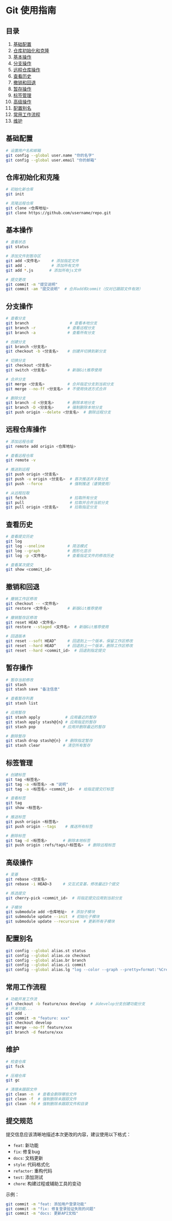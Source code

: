 # Git 使用指南

## 目录
1. [基础配置](#基础配置)
2. [仓库初始化和克隆](#仓库初始化和克隆)
3. [基本操作](#基本操作)
4. [分支操作](#分支操作)
5. [远程仓库操作](#远程仓库操作)
6. [查看历史](#查看历史)
7. [撤销和回退](#撤销和回退)
8. [暂存操作](#暂存操作)
9. [标签管理](#标签管理)
10. [高级操作](#高级操作)
11. [配置别名](#配置别名)
12. [常用工作流程](#常用工作流程)
13. [维护](#维护)

## 基础配置
```bash
# 设置用户名和邮箱
git config --global user.name "你的名字"
git config --global user.email "你的邮箱"
```

## 仓库初始化和克隆
```bash
# 初始化新仓库
git init

# 克隆远程仓库
git clone <仓库地址>
git clone https://github.com/username/repo.git
```

## 基本操作
```bash
# 查看状态
git status

# 添加文件到暂存区
git add <文件名>     # 添加指定文件
git add .           # 添加所有文件
git add *.js       # 添加所有js文件

# 提交更改
git commit -m "提交说明"
git commit -am "提交说明"  # 合并add和commit（仅对已跟踪文件有效）
```

## 分支操作
```bash
# 查看分支
git branch                  # 查看本地分支
git branch -r              # 查看远程分支
git branch -a              # 查看所有分支

# 创建分支
git branch <分支名>
git checkout -b <分支名>    # 创建并切换到新分支

# 切换分支
git checkout <分支名>
git switch <分支名>         # 新版Git推荐使用

# 合并分支
git merge <分支名>          # 合并指定分支到当前分支
git merge --no-ff <分支名>  # 不使用快进方式合并

# 删除分支
git branch -d <分支名>      # 删除本地分支
git branch -D <分支名>      # 强制删除本地分支
git push origin --delete <分支名>  # 删除远程分支
```

## 远程仓库操作
```bash
# 添加远程仓库
git remote add origin <仓库地址>

# 查看远程仓库
git remote -v

# 推送到远程
git push origin <分支名>
git push -u origin <分支名>  # 首次推送并关联分支
git push --force            # 强制推送（谨慎使用）

# 从远程拉取
git fetch                   # 拉取所有分支
git pull                    # 拉取并合并当前分支
git pull origin <分支名>     # 拉取指定分支
```

## 查看历史
```bash
# 查看提交历史
git log
git log --oneline          # 简洁模式
git log --graph            # 图形化显示
git log -p <文件名>         # 查看指定文件的修改历史

# 查看某次提交
git show <commit_id>
```

## 撤销和回退
```bash
# 撤销工作区修改
git checkout -- <文件名>
git restore <文件名>        # 新版Git推荐使用

# 撤销暂存区修改
git reset HEAD <文件名>
git restore --staged <文件名>  # 新版Git推荐使用

# 回退版本
git reset --soft HEAD^     # 回退到上一个版本，保留工作区修改
git reset --hard HEAD^     # 回退到上一个版本，删除工作区修改
git reset --hard <commit_id>  # 回退到指定提交
```

## 暂存操作
```bash
# 暂存当前修改
git stash
git stash save "备注信息"

# 查看暂存列表
git stash list

# 应用暂存
git stash apply           # 应用最近的暂存
git stash apply stash@{n} # 应用指定的暂存
git stash pop            # 应用并删除最近的暂存

# 删除暂存
git stash drop stash@{n}  # 删除指定暂存
git stash clear          # 清空所有暂存
```

## 标签管理
```bash
# 创建标签
git tag <标签名>
git tag -a <标签名> -m "说明"
git tag -a <标签名> <commit_id>  # 给指定提交打标签

# 查看标签
git tag
git show <标签名>

# 推送标签
git push origin <标签名>
git push origin --tags    # 推送所有标签

# 删除标签
git tag -d <标签名>       # 删除本地标签
git push origin :refs/tags/<标签名>  # 删除远程标签
```

## 高级操作
```bash
# 变基
git rebase <分支名>
git rebase -i HEAD~3     # 交互式变基，修改最近3个提交

# 拣选提交
git cherry-pick <commit_id>  # 将指定提交应用到当前分支

# 子模块
git submodule add <仓库地址>  # 添加子模块
git submodule update --init  # 初始化子模块
git submodule update --recursive  # 更新所有子模块
```

## 配置别名
```bash
git config --global alias.st status
git config --global alias.co checkout
git config --global alias.br branch
git config --global alias.ci commit
git config --global alias.lg "log --color --graph --pretty=format:'%Cred%h%Creset -%C(yellow)%d%Creset %s %Cgreen(%cr) %C(bold blue)<%an>%Creset' --abbrev-commit"
```

## 常用工作流程
```bash
# 功能开发工作流
git checkout -b feature/xxx develop  # 从develop分支创建功能分支
# 开发功能...
git add .
git commit -m "feature: xxx"
git checkout develop
git merge --no-ff feature/xxx
git branch -d feature/xxx
```

## 维护
```bash
# 检查仓库
git fsck

# 压缩仓库
git gc

# 清理未跟踪文件
git clean -n  # 查看会删除哪些文件
git clean -f  # 强制删除未跟踪文件
git clean -fd # 强制删除未跟踪文件和目录
```

## 提交规范
提交信息应该清晰地描述本次更改的内容，建议使用以下格式：

- `feat`: 新功能
- `fix`: 修复bug
- `docs`: 文档更新
- `style`: 代码格式化
- `refactor`: 重构代码
- `test`: 添加测试
- `chore`: 构建过程或辅助工具的变动

示例：
```bash
git commit -m "feat: 添加用户登录功能"
git commit -m "fix: 修复登录验证失败的问题"
git commit -m "docs: 更新API文档"
``` 